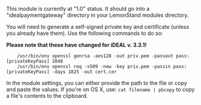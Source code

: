 This module is currently at "1.0" status.  It should go into a "idealpaymentgateway" directory in your LemonStand modules directory.

You will need to generate a self-signed private key and certificate (unless you already have them).  Use the following commands to do so:

__Please note that these have changed for iDEAL v. 3.3.1!__

```
	/usr/bin/env openssl genrsa -aes128 -out priv.pem -passout pass:[privateKeyPass] 2048
	/usr/bin/env openssl req -x509 -new -key priv.pem -passin pass:[privateKeyPass] -days 1825 -out cert.cer
```

In the module settings, you can either provide the path to the file or copy and paste the values.  If you're on OS X, use: `cat filename | pbcopy` to copy a file's contents to the clipboard.